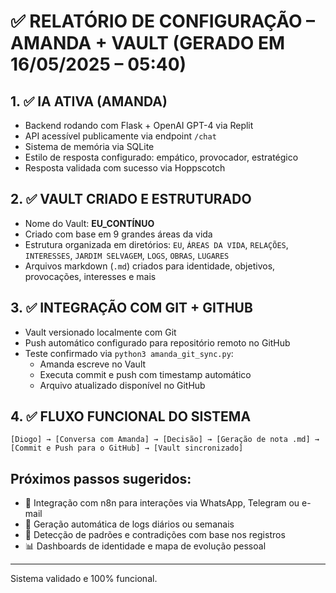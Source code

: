 # ✅ RELATÓRIO DE CONFIGURAÇÃO – AMANDA + VAULT (GERADO EM 16/05/2025 – 05:40)

## 1. ✅ IA ATIVA (AMANDA)
- Backend rodando com Flask + OpenAI GPT-4 via Replit
- API acessível publicamente via endpoint `/chat`
- Sistema de memória via SQLite
- Estilo de resposta configurado: empático, provocador, estratégico
- Resposta validada com sucesso via Hoppscotch

## 2. ✅ VAULT CRIADO E ESTRUTURADO
- Nome do Vault: **EU_CONTÍNUO**
- Criado com base em 9 grandes áreas da vida
- Estrutura organizada em diretórios: `EU`, `ÁREAS DA VIDA`, `RELAÇÕES`, `INTERESSES`, `JARDIM SELVAGEM`, `LOGS`, `OBRAS`, `LUGARES`
- Arquivos markdown (`.md`) criados para identidade, objetivos, provocações, interesses e mais

## 3. ✅ INTEGRAÇÃO COM GIT + GITHUB
- Vault versionado localmente com Git
- Push automático configurado para repositório remoto no GitHub
- Teste confirmado via `python3 amanda_git_sync.py`:
  - Amanda escreve no Vault
  - Executa commit e push com timestamp automático
  - Arquivo atualizado disponível no GitHub

## 4. ✅ FLUXO FUNCIONAL DO SISTEMA
```
[Diogo] → [Conversa com Amanda] → [Decisão] → [Geração de nota .md] → [Commit e Push para o GitHub] → [Vault sincronizado]
```

## Próximos passos sugeridos:
- 🔄 Integração com n8n para interações via WhatsApp, Telegram ou e-mail
- 📅 Geração automática de logs diários ou semanais
- 🧭 Detecção de padrões e contradições com base nos registros
- 📊 Dashboards de identidade e mapa de evolução pessoal

---

Sistema validado e 100% funcional.